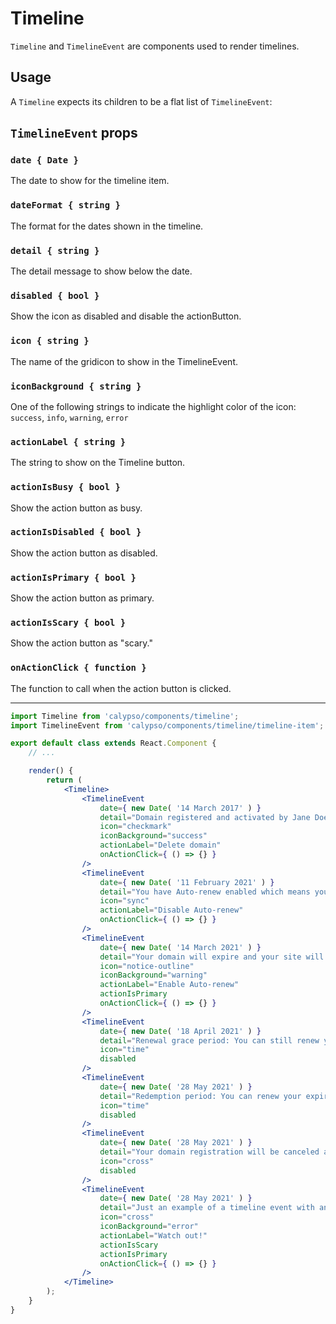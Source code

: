 # Timeline

`Timeline` and `TimelineEvent` are components used to render timelines.

## Usage

A `Timeline` expects its children to be a flat list of `TimelineEvent`:

## `TimelineEvent` props

### `date { Date }`

The date to show for the timeline item.

### `dateFormat { string }`

The format for the dates shown in the timeline.

### `detail { string }`

The detail message to show below the date.

### `disabled { bool }`

Show the icon as disabled and disable the actionButton.

### `icon { string }`

The name of the gridicon to show in the TimelineEvent.

### `iconBackground { string }`

One of the following strings to indicate the highlight color of the icon: `success`, `info`, `warning`, `error`

### `actionLabel { string }`

The string to show on the Timeline button.

### `actionIsBusy { bool }`

Show the action button as busy.

### `actionIsDisabled { bool }`

Show the action button as disabled.

### `actionIsPrimary { bool }`

Show the action button as primary.

### `actionIsScary { bool }`

Show the action button as "scary."

### `onActionClick { function }`

The function to call when the action button is clicked.

---

```jsx
import Timeline from 'calypso/components/timeline';
import TimelineEvent from 'calypso/components/timeline/timeline-item';

export default class extends React.Component {
	// ...

	render() {
		return (
			<Timeline>
				<TimelineEvent
					date={ new Date( '14 March 2017' ) }
					detail="Domain registered and activated by Jane Doe."
					icon="checkmark"
					iconBackground="success"
					actionLabel="Delete domain"
					onActionClick={ () => {} }
				/>
				<TimelineEvent
					date={ new Date( '11 February 2021' ) }
					detail="You have Auto-renew enabled which means your domain will automatically be renewed for you every year."
					icon="sync"
					actionLabel="Disable Auto-renew"
					onActionClick={ () => {} }
				/>
				<TimelineEvent
					date={ new Date( '14 March 2021' ) }
					detail="Your domain will expire and your site will not be accessible from this URL any longer. You can renew any time or turn on auto-renew."
					icon="notice-outline"
					iconBackground="warning"
					actionLabel="Enable Auto-renew"
					actionIsPrimary
					onActionClick={ () => {} }
				/>
				<TimelineEvent
					date={ new Date( '18 April 2021' ) }
					detail="Renewal grace period: You can still renew your expired domain at the standard rate during this period."
					icon="time"
					disabled
				/>
				<TimelineEvent
					date={ new Date( '28 May 2021' ) }
					detail="Redemption period: You can renew your expired domain with an extra fee of $80."
					icon="time"
					disabled
				/>
				<TimelineEvent
					date={ new Date( '28 May 2021' ) }
					detail="Your domain registration will be canceled and your domain will become publicly available for registration."
					icon="cross"
					disabled
				/>
				<TimelineEvent
					date={ new Date( '28 May 2021' ) }
					detail="Just an example of a timeline event with an error icon highlight and a scary action."
					icon="cross"
					iconBackground="error"
					actionLabel="Watch out!"
					actionIsScary
					actionIsPrimary
					onActionClick={ () => {} }
				/>
			</Timeline>
		);
	}
}
```
